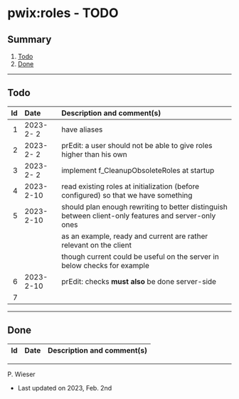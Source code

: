 # pwix:roles - TODO

## Summary

1. [Todo](#todo)
2. [Done](#done)

---
## Todo

|   Id | Date       | Description and comment(s) |
| ---: | :---       | :---                       |
|    1 | 2023- 2- 2 | have aliases |
|    2 | 2023- 2- 2 | prEdit: a user should not be able to give roles higher than his own |
|    3 | 2023- 2- 2 | implement f_CleanupObsoleteRoles at startup |
|    4 | 2023- 2-10 | read existing roles at initialization (before configured) so that we have something |
|    5 | 2023- 2-10 | should plan enough rewriting to better distinguish between client-only features and server-only ones |
|      |            | as an example, ready and current are rather relevant on the client |
|      |            | though current could be useful on the server in below checks for example |
|    6 | 2023- 2-10 | prEdit: checks **must also** be done server-side |
|    7 |  |  |

---
## Done

|   Id | Date       | Description and comment(s) |
| ---: | :---       | :---                       |

---
P. Wieser
- Last updated on 2023, Feb. 2nd
